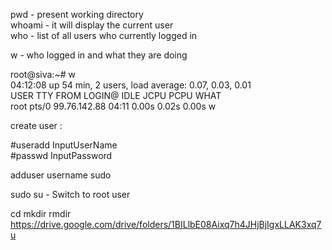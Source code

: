 
pwd - present working directory</br>
whoami - it will display the current user</br>
who - list of all users who currently logged in</br>

w - who logged in and what they are doing</br>

root@siva:~# w</br>
 04:12:08 up 54 min,  2 users,  load average: 0.07, 0.03, 0.01</br>
USER     TTY      FROM             LOGIN@   IDLE   JCPU   PCPU WHAT</br>
root     pts/0    99.76.142.88     04:11    0.00s  0.02s  0.00s w


create user :

  #useradd InputUserName
  </br>
  #passwd InputPassword
 
adduser username sudo
 
sudo su -  Switch to root user


cd
mkdir
rmdir
</br> https://drive.google.com/drive/folders/1BILlbE08Aixq7h4JHjBjIgxLLAK3xq7u </br>
